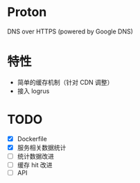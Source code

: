 # Proton

DNS over HTTPS (powered by Google DNS)


# 特性

* 简单的缓存机制（针对 CDN 调整）
* 接入 logrus


# TODO

- [x] Dockerfile
- [x] 服务相关数据统计
- [ ] 统计数据改进
- [ ] 缓存 hit 改进
- [ ] API
